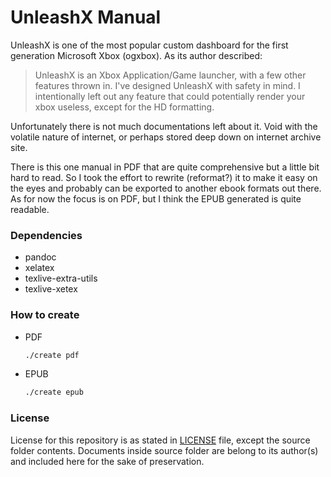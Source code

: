 # UnleashX Manual

UnleashX is one of the most popular custom dashboard for the first generation Microsoft Xbox (ogxbox). As its author described:

> UnleashX is an Xbox Application/Game launcher, with a few other features thrown in. I've designed UnleashX with safety in mind. I intentionally left out any feature that could potentially render your xbox useless, except for the HD formatting.

Unfortunately there is not much documentations left about it. Void with the volatile nature of internet, or perhaps stored deep down on internet archive site.

There is this one manual in PDF that are quite comprehensive but a little bit hard to read. So I took the effort to rewrite (reformat?) it to make it easy on the eyes and probably can be exported to another ebook formats out there.
As for now the focus is on PDF, but I think the EPUB generated is quite readable.

### Dependencies

- pandoc
- xelatex
- texlive-extra-utils
- texlive-xetex

### How to create

- PDF

  ```sh
  ./create pdf
  ```

- EPUB

  ```sh
  ./create epub
  ```

### License

License for this repository is as stated in [LICENSE](LICENSE) file, except the source folder contents.
Documents inside source folder are belong to its author(s) and included here for the sake of preservation.
